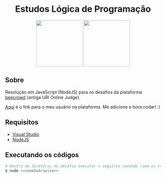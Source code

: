 <div align="center">
    <h1>Estudos Lógica de Programação</h1>
    <img width=150 src='https://resources.beecrowd.com.br/judge/img/5.0/logo-beecrowd.png?1635097036'>
    <img width=150 src='http://2.bp.blogspot.com/-NUevUKTYhdc/VLrx4-PbbhI/AAAAAAAABi4/Fjxx1_1q_hU/s1600/URI.png'>

</div>


## Sobre

Resolução em JavaScript (NodeJS) para os desafios da plataforma [beecrowd](https://www.beecrowd.com.br/judge/pt/categories) (antiga URI Online Judge).

[Aqui](https://www.beecrowd.com.br/judge/pt/profile/482835) é o link para o meu usuário na plataforma. Me adicione e bora codar! :)


## Requisitos
- [Visual Studio](https://visualstudio.microsoft.com/pt-br/) <br>
- [NodeJS](https://nodejs.org/en/) <br>

## Executando os códigos

```bash
# Dentro do diretório do desafio executar o seguinte comando (sem os << >>):
$ node <<nomeDoArquivo>>
```
